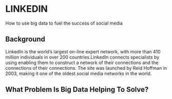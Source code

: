 # LINKEDIN

How to use big data to fuel the success of social media

## Background

LinkedIn is the world’s largest on-line expert network, with more than 410 million individuals in over 200 countries.LinkedIn connects specialists by using enabling them to construct a network of their connections and the connections of their connections. The site was launched by Reid Hoffman in 2003, making it one of the oldest social media networks in the world.

## What Problem Is Big Data Helping To Solve?

